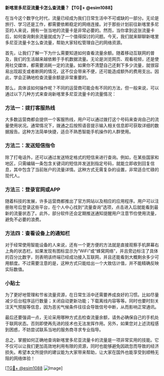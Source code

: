 **新喀里多尼亚流量卡怎么查流量？【TG💪+ @esim1088】**

在当今这个数字化时代，流量已经成为我们日常生活中不可或缺的一部分。无论是旅行、学习还是工作，都需要依赖稳定的网络连接。对于那些计划前往新喀里多尼亚的人来说，拥有一张当地的流量卡是非常必要的。然而，当你拿到这张流量卡后，如何查询剩余流量就成为了一个值得探讨的问题。今天，我们就来聊聊新喀里多尼亚流量卡怎么查流量，帮助大家轻松管理自己的网络资源。

首先，让我们了解一下为什么需要知道如何查看流量余额。随着移动互联网的普及，我们的生活越来越依赖于手机数据流量。无论是浏览网页、观看视频，还是使用社交媒体，都需要消耗一定的流量。如果你不清楚自己还剩下多少流量，就很容易出现超支或者断网的情况，这不仅会带来不便，还可能造成额外的费用支出。因此，学会正确地检查流量余额是非常重要的。

那么，具体该如何操作呢？不同的运营商可能会有不同的方法，但一般来说，可以通过以下几种方式来查询新喀里多尼亚流量卡的流量情况：

### 方法一：拨打客服热线

大多数运营商都会提供一个客服热线，用户可以通过拨打这个号码来查询自己的流量使用状况。通常情况下，拨通之后按照语音提示输入相关信息即可获取详细的数据报告。这种方法简单快捷，适合不熟悉智能手机操作的人群使用。

### 方法二：发送短信指令

除了打电话外，还可以通过发送特定格式的短信来进行查询。例如，在某些国家和地区，只需编辑一条包含关键词的短信并发送到指定号码，就能立即收到回复信息，其中包含了当前账户的流量详情。这种方式无需复杂的设置，非常适合忙碌的现代人。

### 方法三：登录官网或APP

随着科技的发展，许多运营商都推出了官方网站以及相应的应用程序。用户可以注册账号后登录这些平台，在个人中心找到“流量查询”选项，点击进入后就能看到最新的流量状态了。此外，部分软件还会定期推送通知提醒用户注意节俭使用流量，避免不必要的浪费。

### 方法四：查看设备上的通知栏

对于经常使用智能设备的人来说，还有一个更方便的方法就是直接观察手机屏幕右上角的状态栏。如果发现有图标显示为“WiFi”或“蜂窝网络”，并且旁边标注了具体的百分比数字，则表明该终端已经成功接入互联网，并且还能看到大概剩余多少可用额度。不过需要注意的是，这种方式只能给出一个大致估计值，并不能精确反映实际数值。

### 小贴士

为了更好地管理和节省流量资源，在日常生活中还需要养成良好的习惯。比如尽量减少后台程序运行数量；关闭自动更新功能；下载离线内容等等。同时也要时刻关注天气预报等信息，因为恶劣气候条件往往会导致信号中断，从而影响正常通讯。

最后还要强调一点，无论采用哪种方式去检查流量余额，请务必确保自己的手机处于联网状态。否则即使再先进的技术也无法发挥作用。另外，如果您对上述流程感到困惑，不妨尝试联系当地的服务商寻求专业指导。

总之，掌握如何正确地查询新喀里多尼亚流量卡的流量是一项非常实用的技能。它不仅可以让我们更加高效地利用有限的资源，同时也能够避免因疏忽而导致的经济损失。希望本文所提供的建议能为大家带来帮助，让大家在国外也能享受到顺畅无阻的网络体验！

[[TG💪+ @esim1088](https://t.me/s/esim1088) ![Image](https://i.postimg.cc/4NQfJmqS/Snipaste-2025-05-13-00-14-12.png)]
